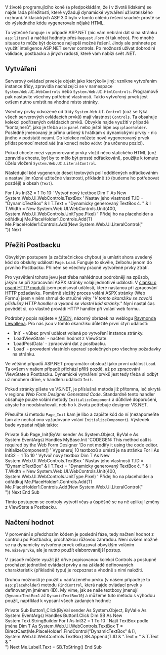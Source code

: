 <!-- dcterms:identifier = aspnetcz#27 -->
<!-- dcterms:title = Dynamické vytváření ASP.NET server controls -->
<!-- dcterms:abstract = ASP.NET umožňují programové vytváření serverových ovládacích prvků. U formulářových prvků ovšem může být problém s postbackem. Jednoduchý leč výživný příkládek -->
<!-- np9:categoryId = 1 -->
<!-- x4w:category = Tipy, triky -->
<!-- np9:authorId = 1 -->
<!-- np9:authorEmail = michal.valasek@altairis.cz -->
<!-- dcterms:creator = Michal Altair Valášek -->
<!-- dcterms:created = 2005-03-29T04:51:42.85+02:00 -->
<!-- dcterms:dateAccepted = 2005-03-29T04:51:42.85+02:00 -->

V životě programujícího koně (a předpokládám, že i v životě lidském) se najde řada příležitostí, které vyžadují dynamické vytváření uživatelského rozhraní. V klasických ASP 3.0 bylo v tomto ohledu řešení snadné: prostě se do výsledného kódu vygenerovalo nějaké HTML. 

To výtečně funguje i v případě ASP.NET (nic vám nebrání dát si na stránku `asp:literal` a načítat hodnoty přes `Request.Form` či tak něco). Pro mnohé situace to může být dokonce nejlepší možné řešení. Jindy ale prahnete po využití inteligence ASP.NET server controls. Po možnosti užívat dobrodiní validace, postbacku a jiných radostí, které vám nabízí svět .NET.
 <h2>Vytváření</h2> 

Serverový ovládací prvek je objekt jako kterýkoliv jiný: vznikne vytvořením instance třídy, zpravidla nacházející se v namespace `System.Web.UI.WebControls` nebo `System.Web.UI.HtmlControls`. Programově pak nastavíte všechny potřebné vlastnosti. Takto vytvořený prvek jest ovšem nutno umístit na vhodné místo stránky.

Všechny prvky odvozené od třídy `System.Web.UI.Control` (což se týká všech serverových ovládacích prvků) mají vlastnost `Controls`. Ta obsahuje kolekci podřízených ovládacích prvků. Obvykle najde využití v případě "kontajnerů", jako je třeba `asp:panel` nebo ještě lépe `asp:placeholder`. Posledně jmenovaný je přímo určený k hrátkám s dynamickými prvky - nic jiného v podstatě neumí. Do kolekce můžete nově vygenerovaný prvek přidat pomocí metod `Add` (na konec) nebo `AddAt` (na určenou pozici).

Pokud chcete mezi vygenerované prvky vložit něco statického HTML (což zpravidla chcete, byť by to mělo být prosté odřádkování), použijte k tomuto účelu vložení `System.Web.UI.LiteralControl`.

Následující kód vygeneruje deset textových polí oddělených odřádkováním a nastaví jim různé užitečné vlastnosti, příkladně `ID` (budeme ho potřebovat později) a obsah (`Text`).

For I As Int32 = 1 To 10 ' Vytvoř nový textbox Dim T As New System.Web.UI.WebControls.TextBox ' Nastav jeho vlastnosti T.ID = "DynamicTextBox" & I T.Text = "Dynamicky generovaný TextBox č. " & I T.Width = New System.Web.UI.WebControls.Unit(400, System.Web.UI.WebControls.UnitType.Pixel) ' Přidej ho na placeholder a odřádkuj Me.PlaceHolder1.Controls.Add(T) Me.PlaceHolder1.Controls.Add(New System.Web.UI.LiteralControl("<br>")) Next
 <h2>Přežití Postbacku</h2> 

Obvyklým postupem (a začátečnickou chybou) je umístit shora uvedený kód do obsluhy události `Page.Load`. Funguje to skvěle, želbohu jenom do prvního Postbacku. Při něm se všechny pracně vytvořené prvky ztratí.

Pro vysvětlení tohoto jevu jest třeba nahlédnout podrobněji na způsob, jakým se při zpracování ASPX stránky volají jednotlivé události. V [článku o psaní HTTP modulů](/entry/article-20050116.aspx) jsem popisoval události, které nastanou při zpracování HTTP požadavku. Poměrně složitý proces volání ASPX stránky (Web Formu) jsem v něm shrnul do stručné věty "<em>V tomto okamžiku se zavolá příslušný HTTP handler a vykoná se vlastní kód stránky.</em>" Nyní nastal čas povědět si, co vlastně provádí HTTP handler při volání web formu.

Podrobný popis najdete v [MSDN](http://msdn.microsoft.com/library/default.asp?url=/library/en-us/cpguide/html/cpconcontrolexecutionlifecycle.asp), názorný obrázek na weblogu [Raymonda Lewallena](http://codebetter.com/blogs/raymond.lewallen/archive/2005/03/10/59583.aspx). Pro nás jsou v tomto okamžiku důležité první čtyři události:
 <ul> <li>`Init` - vůbec první událost volaná po vytvoření instance stránky. <li>`LoadViewState` - načtení hodnot z ViewState. <li>`LoadPostData` - zpracování dat z postbacku. <li>`Load` - provedení vlastních operací společných pro všechny požadavky na stránku.</li></ul> 

Ve většině případů ASP.NET programátor obslouží jako první událost `Load`. Ta ovšem v našem případě přichází příliš pozdě, až po zpracování ViewState a Postbacku. Dynamické vytváření prvků jest tedy třeba si odbýt už mnohem dříve, v handleru události `Init`.

Pokud stránky píšete ve VS.NET, je příslušná metoda již přítomna, leč skrytá v regionu <em>Web Form Designer Generated Code</em>. Standardně tento handler obsahuje pouze volání metody `InitializeComponent` a důtklivé doporučení, abyste ho neodstraňovali, neb ho k životu potřebuje designer VS.NET.

Přesuňte si metodu `Page_Init` kam je libo a zapište kód do ní (nezapomeňte tam ale nechat ono vyžadované volání `InitializeComponent`). Výsledek bude vypadat nějak takto:

Private Sub Page_Init(ByVal sender As System.Object, ByVal e As System.EventArgs) Handles MyBase.Init 'CODEGEN: This method call is required by the Web Form Designer 'Do not modify it using the code editor. InitializeComponent() ' Vygeneruj 10 textboxů a umísti je na stránku For I As Int32 = 1 To 10 ' Vytvoř nový textbox Dim T As New System.Web.UI.WebControls.TextBox ' Nastav jeho vlastnosti T.ID = "DynamicTextBox" & I T.Text = "Dynamicky generovaný TextBox č. " & I T.Width = New System.Web.UI.WebControls.Unit(400, System.Web.UI.WebControls.UnitType.Pixel) ' Přidej ho na placeholder a odřádkuj Me.PlaceHolder1.Controls.Add(T) Me.PlaceHolder1.Controls.Add(New System.Web.UI.LiteralControl("<br>")) Next End Sub

Tímto postupem se controly vytvoří včas a úspěšně se na ně aplikují změny z ViewState a Postbacku.
 <h2>Načtení hodnot</h2> 

V porovnání s předchozím kódem je poslední fáze, tedy načtení hodnot z controlu po Postbacku, procházkou růžovou zahradou. Není ovšem možné se na dynamicky vytvořený prvek odkazovat obvyklým voláním `Me.názevprvku`, ale je nutno použít elaborovanější postup.

V zásadě můžete využít již dříve popisovanou kolekci Controls a postupně procházet jednotlivé ovládací prvky a na základě definovaných charakteristik (příkladně typu) je rozpoznat a vhodně s nimi naložiti.

Druhou možností je použít u nadřazeného prvku (v našem případě je to `asp:placeholder`) metodu `FindControl`, která najde ovládací prvek s definovaným jménem (ID). My víme, jak se naše textboxy jmenují (`DynamicTextBox1` až `DynamicTextBox10`) a můžeme tuto metodu s výhodou použít, například k vypsání všech zadaných hodnot:

Private Sub Button1_Click(ByVal sender As System.Object, ByVal e As System.EventArgs) Handles Button1.Click Dim SB As New System.Text.StringBuilder For I As Int32 = 1 To 10 ' Najít TextBox podle jména Dim T As System.Web.UI.WebControls.TextBox T = DirectCast(Me.PlaceHolder1.FindControl("DynamicTextBox" & I), System.Web.UI.WebControls.TextBox) SB.Append(T.ID & ".Text = " & T.Text & "<br>") Next Me.Label1.Text = SB.ToString() End Sub
